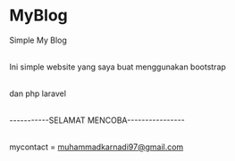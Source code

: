 # MyBlog
Simple My Blog

<br> Ini simple website yang saya buat menggunakan bootstrap

<br> dan php laravel

<br> -----------SELAMAT MENCOBA----------------


<br> mycontact = muhammadkarnadi97@gmail.com
